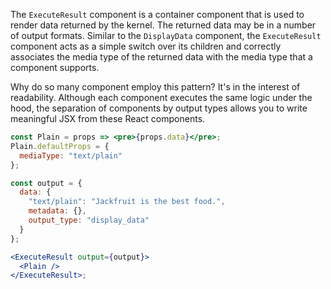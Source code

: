 The `ExecuteResult` component is a container component that is used to render data returned by the kernel. The returned data may be in a number of output formats. Similar to the `DisplayData` component, the `ExecuteResult` component acts as a simple switch over its children and correctly associates the media type of the returned data with the media type that a component supports.

Why do so many component employ this pattern? It's in the interest of readability. Although each component executes the same logic under the hood, the separation of components by output types allows you to write meaningful JSX from these React components.

```jsx
const Plain = props => <pre>{props.data}</pre>;
Plain.defaultProps = {
  mediaType: "text/plain"
};

const output = {
  data: {
    "text/plain": "Jackfruit is the best food.",
    metadata: {},
    output_type: "display_data"
  }
};

<ExecuteResult output={output}>
  <Plain />
</ExecuteResult>;
```
